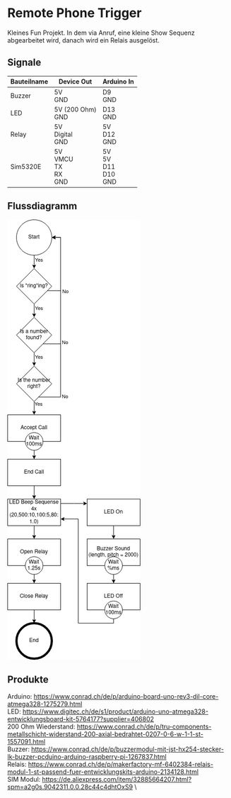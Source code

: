# Remote Phone Trigger

Kleines Fun Projekt. In dem via Anruf, eine kleine Show Sequenz abgearbeitet wird, danach wird ein Relais ausgelöst.

## Signale

| Bauteilname | Device Out | Arduino In |
|-|-|-|
|Buzzer|5V <br> GND|D9 <br> GND|
|LED|5V (200 Ohm) <br> GND|D13 <br> GND|
|Relay|5V <br> Digital <br> GND|5V <br> D12 <br> GND|
|Sim5320E|5V <br> VMCU <br> TX <br> RX <br> GND|5V <br> 5V <br> D11 <br> D10 <br> GND|

## Flussdiagramm

![Flussdiagramm](img/flussdiagramm.png)

## Produkte

Arduino: https://www.conrad.ch/de/p/arduino-board-uno-rev3-dil-core-atmega328-1275279.html \
LED: https://www.digitec.ch/de/s1/product/arduino-uno-atmega328-entwicklungsboard-kit-5764177?supplier=406802 \
200 Ohm Wiederstand: https://www.conrad.ch/de/p/tru-components-metallschicht-widerstand-200-axial-bedrahtet-0207-0-6-w-1-1-st-1557091.html \
Buzzer: https://www.conrad.ch/de/p/buzzermodul-mit-jst-hx254-stecker-lk-buzzer-pcduino-arduino-raspberry-pi-1267837.html \
Relais: https://www.conrad.ch/de/p/makerfactory-mf-6402384-relais-modul-1-st-passend-fuer-entwicklungskits-arduino-2134128.html \
SIM Modul: https://de.aliexpress.com/item/32885664207.html?spm=a2g0s.9042311.0.0.28c44c4dhtOxS9 \